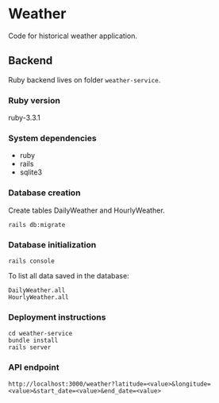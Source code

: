 # Weather
Code for historical weather application.

## Backend
Ruby backend lives on folder `weather-service`.

### Ruby version
ruby-3.3.1

### System dependencies
* ruby
* rails
* sqlite3

### Database creation
Create tables DailyWeather and HourlyWeather.
```
rails db:migrate
```

### Database initialization
```
rails console
```
To list all data saved in the database:
```
DailyWeather.all
HourlyWeather.all
```

### Deployment instructions
```
cd weather-service
bundle install
rails server
```

### API endpoint
```
http://localhost:3000/weather?latitude=<value>&longitude=<value>&start_date=<value>&end_date=<value>
```

